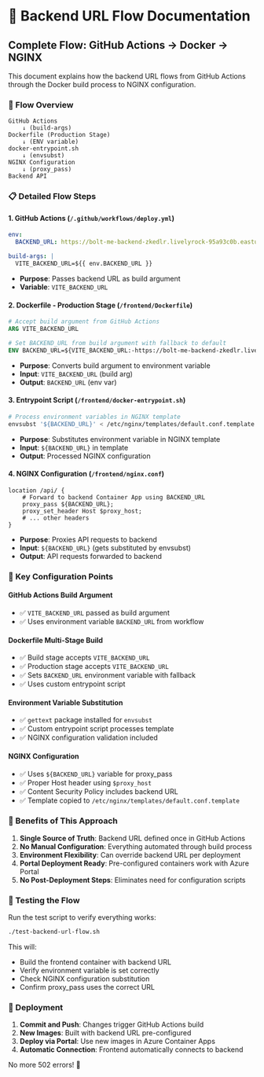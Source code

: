 # 🔄 Backend URL Flow Documentation

## Complete Flow: GitHub Actions → Docker → NGINX

This document explains how the backend URL flows from GitHub Actions through the Docker build process to NGINX configuration.

### 🎯 Flow Overview

```
GitHub Actions
    ↓ (build-args)
Dockerfile (Production Stage)
    ↓ (ENV variable)
docker-entrypoint.sh
    ↓ (envsubst)
NGINX Configuration
    ↓ (proxy_pass)
Backend API
```

### 📋 Detailed Flow Steps

#### 1. **GitHub Actions** (`/.github/workflows/deploy.yml`)
```yaml
env:
  BACKEND_URL: https://bolt-me-backend-zkedlr.livelyrock-95a93c0b.eastus.azurecontainerapps.io

build-args: |
  VITE_BACKEND_URL=${{ env.BACKEND_URL }}
```
- **Purpose**: Passes backend URL as build argument
- **Variable**: `VITE_BACKEND_URL`

#### 2. **Dockerfile - Production Stage** (`/frontend/Dockerfile`)
```dockerfile
# Accept build argument from GitHub Actions
ARG VITE_BACKEND_URL

# Set BACKEND_URL from build argument with fallback to default
ENV BACKEND_URL=${VITE_BACKEND_URL:-https://bolt-me-backend-zkedlr.livelyrock-95a93c0b.eastus.azurecontainerapps.io}
```
- **Purpose**: Converts build argument to environment variable
- **Input**: `VITE_BACKEND_URL` (build arg)
- **Output**: `BACKEND_URL` (env var)

#### 3. **Entrypoint Script** (`/frontend/docker-entrypoint.sh`)
```bash
# Process environment variables in NGINX template
envsubst '${BACKEND_URL}' < /etc/nginx/templates/default.conf.template > /etc/nginx/conf.d/default.conf
```
- **Purpose**: Substitutes environment variable in NGINX template
- **Input**: `${BACKEND_URL}` in template
- **Output**: Processed NGINX configuration

#### 4. **NGINX Configuration** (`/frontend/nginx.conf`)
```nginx
location /api/ {
    # Forward to backend Container App using BACKEND_URL
    proxy_pass ${BACKEND_URL};
    proxy_set_header Host $proxy_host;
    # ... other headers
}
```
- **Purpose**: Proxies API requests to backend
- **Input**: `${BACKEND_URL}` (gets substituted by envsubst)
- **Output**: API requests forwarded to backend

### 🔧 Key Configuration Points

#### **GitHub Actions Build Argument**
- ✅ `VITE_BACKEND_URL` passed as build argument
- ✅ Uses environment variable `BACKEND_URL` from workflow

#### **Dockerfile Multi-Stage Build**
- ✅ Build stage accepts `VITE_BACKEND_URL` 
- ✅ Production stage accepts `VITE_BACKEND_URL`
- ✅ Sets `BACKEND_URL` environment variable with fallback
- ✅ Uses custom entrypoint script

#### **Environment Variable Substitution**
- ✅ `gettext` package installed for `envsubst`
- ✅ Custom entrypoint script processes template
- ✅ NGINX configuration validation included

#### **NGINX Configuration**
- ✅ Uses `${BACKEND_URL}` variable for proxy_pass
- ✅ Proper Host header using `$proxy_host`
- ✅ Content Security Policy includes backend URL
- ✅ Template copied to `/etc/nginx/templates/default.conf.template`

### 🎉 Benefits of This Approach

1. **Single Source of Truth**: Backend URL defined once in GitHub Actions
2. **No Manual Configuration**: Everything automated through build process
3. **Environment Flexibility**: Can override backend URL per deployment
4. **Portal Deployment Ready**: Pre-configured containers work with Azure Portal
5. **No Post-Deployment Steps**: Eliminates need for configuration scripts

### 🧪 Testing the Flow

Run the test script to verify everything works:
```bash
./test-backend-url-flow.sh
```

This will:
- Build the frontend container with backend URL
- Verify environment variable is set correctly
- Check NGINX configuration substitution
- Confirm proxy_pass uses the correct URL

### 🚀 Deployment

1. **Commit and Push**: Changes trigger GitHub Actions build
2. **New Images**: Built with backend URL pre-configured
3. **Deploy via Portal**: Use new images in Azure Container Apps
4. **Automatic Connection**: Frontend automatically connects to backend

No more 502 errors! 🎉